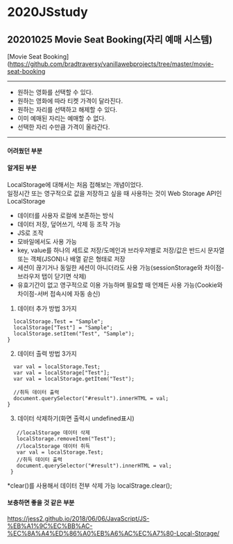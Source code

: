 # 2020JSstudy


## 20201025 Movie Seat Booking(자리 예매 시스템)
[Movie Seat Booking](https://github.com/bradtraversy/vanillawebprojects/tree/master/movie-seat-booking

---------------------------------------------------------------------------------------------------------
* 원하는 영화를 선택할 수 있다.  
* 원하는 영화에 따라 티켓 가격이 달라진다.  
* 원하는 자리를 선택하고 해제할 수 있다.  
* 이미 예매된 자리는 예매할 수 없다.  
* 선택한 자리 수만큼 가격이 올라간다.  

---------------------------------------------------------------------------------------------------------
#### 어려웠던 부분

#### 알게된 부분
  LocalStorage에 대해서는 처음 접해보는 개념이었다.  
  일정시간 또는 영구적으로 값을 저장하고 싶을 때 사용하는 것이 Web Storage API인 LocalStorage
  * 데이터를 사용자 로컬에 보존하는 방식
  * 데이터 저장, 덮어쓰기, 삭제 등 조작 가능
  * JS로 조작
  * 모바일에서도 사용 가능
  * key, value를 하나의 세트로 저장/도메인과 브라우저별로 저장/값은 반드시 문자열 또는 객체(JSON)나 배열 같은 형태로 저장
  * 세션이 끊기거나 동일한 세션이 아니더라도 사용 가능(sessionStorage와 차이점-브라우저 탭이 닫기면 삭제)
  * 유효기간이 없고 영구적으로 이용 가능하며 필요할 때 언제든 사용 가능(Cookie와 차이점-서버 접속시에 자동 송신)
  
  1. 데이터 추가 방법 3가지  
  ```function init() { //key, value  
	localStorage.Test = "Sample";  
	localStorage["Test"] = "Sample";  
	localStorage.setItem("Test", "Sample");  
  }
  ```
  
  2. 데이터 출력 방법 3가지  
  ```function init() {  
	var val = localStorage.Test;  
	var val = localStorage["Test"];  
	var val = localStorage.getItem("Test");  

	//취득 데이터 출력
	document.querySelector("#result").innerHTML = val;
  }
  ```
  
  3. 데이터 삭제하기(화면 출력시 undefined표시)  
 ``` function init() {
	//localStorage 데이터 삭제  
	localStorage.removeItem("Test");   
	//localStorage 데이터 취득  
	var val = localStorage.Test;  
	//취득 데이터 출력  
	document.querySelector("#result").innerHTML = val;  
  }
  ```
  
  *clear()를 사용해서 데이터 전부 삭제 가능 localStrage.clear();
  
  
#### 보충하면 좋을 것 같은 부분  
 https://jess2.github.io/2018/06/06/JavaScript/JS-%EB%A1%9C%EC%BB%AC-%EC%8A%A4%ED%86%A0%EB%A6%AC%EC%A7%80-Local-Storage/

